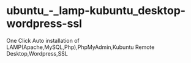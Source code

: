 # ubuntu_-_lamp-kubuntu_desktop-wordpress-ssl
One Click Auto installation of LAMP(Apache,MySQL,Php),PhpMyAdmin,Kubuntu Remote Desktop,Wordpress,SSL
